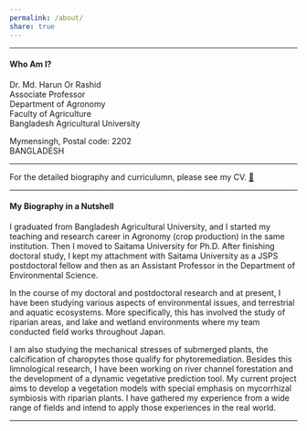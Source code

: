 ```yaml
---
permalink: /about/
share: true
---
```

------   

#### Who Am I?   
Dr. Md. Harun Or Rashid  
Associate Professor  
Department of Agronomy  
Faculty of Agriculture  
Bangladesh Agricultural University  

Mymensingh, Postal code: 2202    
BANGLADESH  

------   

For the detailed biography and curriculumn, please see my CV. [:link:](https://www.dropbox.com/s/0gzhapda6juj5rd/CV%20of%20Harun%20Rashid.pdf?dl=0)      

------     

#### My Biography in a Nutshell   
I graduated from Bangladesh Agricultural University, and I started my teaching and research career in Agronomy (crop production) in the same institution.  Then I moved to Saitama University  for Ph.D. After finishing doctoral study, I kept my attachment with Saitama University as a JSPS postdoctoral fellow and then as an Assistant Professor in the Department of Environmental Science.

In the course of my doctoral and postdoctoral research and at present, I have been studying various aspects of environmental issues, and terrestrial and aquatic ecosystems.  More specifically, this has involved the study of riparian areas, and lake and wetland environments where my team conducted  field works throughout Japan.

I am also studying the mechanical stresses of submerged plants, the calcification of charopytes those qualify for phytoremediation. Besides this limnological research, I have been working on river channel forestation and the development of a dynamic vegetative prediction tool. My current project aims to develop a vegetation models with special emphasis on mycorrhizal symbiosis with riparian plants.  I have gathered my experience from a wide range of fields and intend to apply those experiences in the real world.  

------   
